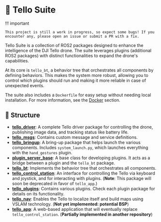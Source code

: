 # 🚁 Tello Suite

!!! important

    This project is still a work in progress, so expect some bugs! If you encounter any, please open an issue or submit a PR with a fix.

Tello Suite is a collection of ROS2 packages designed to enhance the intelligence of the DJI Tello drone. The suite leverages plugins (additional ROS2 packages) with distinct functionalities to expand the drone's capabilities.

At its core is `tello_bt`, a behavior tree that orchestrates all components by defining behaviors. This makes the system more robust, allowing you to control which plugins should run and making it more reliable in case of unexpected events.

The suite also includes a `Dockerfile` for easy setup without needing local installation. For more information, see the [Docker](#docker) section.

## 🔧 Structure <a id="structure"></a>

- **[tello_driver](./tello_driver)**: A complete Tello driver package for controlling the drone, publishing image data, and tracking status like battery life.
- **[tello_msgs](./tello_msgs)**: Contains custom message and service definitions.
- **[tello_bringup](./tello_bringup)**: A bring-up package that helps launch the various components. Includes `system_launch.py`, which launches everything with the `hand_gestures` plugin.
- **[plugin_server_base](./plugin_server_base)**: A base class for developing plugins. It acts as a bridge between a plugin and the `tello_bt` package.
- **[tello_bt](./tello_bt)**: Implements the behavior tree that orchestrates all components.
- **[tello_control_station](./tello_control_station)**: An interface for controlling the Tello via keyboard and joystick, and for interacting with plugins. (**Note**: This package will soon be deprecated in favor of `tello_app`.)
- **[tello_plugins](./tello_plugins)**: Contains various plugins. Check each plugin package for details on its functionality.
- **[tello_nav](./tello_nav)**: Enables the Tello to localize itself and build maps using VSLAM technology. (**Not yet implemented: potential BSP**)
- **[tello_app](./tello_app)**: A web-based application that will eventually replace `tello_control_station`. (**Partially implemented in another repository**)
